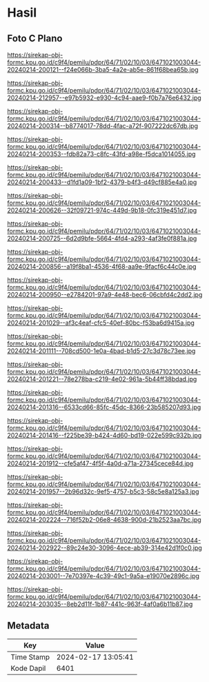 # Hasil

## Foto C Plano

https://sirekap-obj-formc.kpu.go.id/c9f4/pemilu/pdpr/64/71/02/10/03/6471021003044-20240214-200121--f24e066b-3ba5-4a2e-ab5e-861f68bea65b.jpg

https://sirekap-obj-formc.kpu.go.id/c9f4/pemilu/pdpr/64/71/02/10/03/6471021003044-20240214-212957--e97b5932-e930-4c94-aae9-f0b7a76e6432.jpg

https://sirekap-obj-formc.kpu.go.id/c9f4/pemilu/pdpr/64/71/02/10/03/6471021003044-20240214-200314--b8774017-78dd-4fac-a72f-907222dc67db.jpg

https://sirekap-obj-formc.kpu.go.id/c9f4/pemilu/pdpr/64/71/02/10/03/6471021003044-20240214-200353--fdb82a73-c8fc-43fd-a98e-f5dca1014055.jpg

https://sirekap-obj-formc.kpu.go.id/c9f4/pemilu/pdpr/64/71/02/10/03/6471021003044-20240214-200433--d1fd1a09-1bf2-4379-b4f3-d49cf885e4a0.jpg

https://sirekap-obj-formc.kpu.go.id/c9f4/pemilu/pdpr/64/71/02/10/03/6471021003044-20240214-200626--32f09721-974c-449d-9b18-0fc319e451d7.jpg

https://sirekap-obj-formc.kpu.go.id/c9f4/pemilu/pdpr/64/71/02/10/03/6471021003044-20240214-200725--6d2d9bfe-5664-4fd4-a293-4af3fe0f881a.jpg

https://sirekap-obj-formc.kpu.go.id/c9f4/pemilu/pdpr/64/71/02/10/03/6471021003044-20240214-200856--a19f8ba1-4536-4f68-aa9e-9facf6c44c0e.jpg

https://sirekap-obj-formc.kpu.go.id/c9f4/pemilu/pdpr/64/71/02/10/03/6471021003044-20240214-200950--e2784201-97a9-4e48-bec6-06cbfd4c2dd2.jpg

https://sirekap-obj-formc.kpu.go.id/c9f4/pemilu/pdpr/64/71/02/10/03/6471021003044-20240214-201029--af3c4eaf-cfc5-40ef-80bc-f53ba6d9415a.jpg

https://sirekap-obj-formc.kpu.go.id/c9f4/pemilu/pdpr/64/71/02/10/03/6471021003044-20240214-201111--708cd500-1e0a-4bad-b1d5-27c3d78c73ee.jpg

https://sirekap-obj-formc.kpu.go.id/c9f4/pemilu/pdpr/64/71/02/10/03/6471021003044-20240214-201221--78e278ba-c219-4e02-961a-5b44ff38bdad.jpg

https://sirekap-obj-formc.kpu.go.id/c9f4/pemilu/pdpr/64/71/02/10/03/6471021003044-20240214-201316--6533cd66-85fc-45dc-8366-23b585207d93.jpg

https://sirekap-obj-formc.kpu.go.id/c9f4/pemilu/pdpr/64/71/02/10/03/6471021003044-20240214-201416--f225be39-b424-4d60-bd19-022e599c932b.jpg

https://sirekap-obj-formc.kpu.go.id/c9f4/pemilu/pdpr/64/71/02/10/03/6471021003044-20240214-201912--cfe5af47-4f5f-4a0d-a71a-27345cece84d.jpg

https://sirekap-obj-formc.kpu.go.id/c9f4/pemilu/pdpr/64/71/02/10/03/6471021003044-20240214-201957--2b96d32c-9ef5-4757-b5c3-58c5e8a125a3.jpg

https://sirekap-obj-formc.kpu.go.id/c9f4/pemilu/pdpr/64/71/02/10/03/6471021003044-20240214-202224--716f52b2-06e8-4638-900d-21b2523aa7bc.jpg

https://sirekap-obj-formc.kpu.go.id/c9f4/pemilu/pdpr/64/71/02/10/03/6471021003044-20240214-202922--89c24e30-3096-4ece-ab39-314e42d1f0c0.jpg

https://sirekap-obj-formc.kpu.go.id/c9f4/pemilu/pdpr/64/71/02/10/03/6471021003044-20240214-203001--7e70397e-4c39-49c1-9a5a-e19070e2896c.jpg

https://sirekap-obj-formc.kpu.go.id/c9f4/pemilu/pdpr/64/71/02/10/03/6471021003044-20240214-203035--8eb2d11f-1b87-441c-963f-4af0a6b11b87.jpg


## Metadata

| Key        | Value               |
| ---------- | ------------------- |
| Time Stamp | 2024-02-17 13:05:41 |
| Kode Dapil | 6401                |



